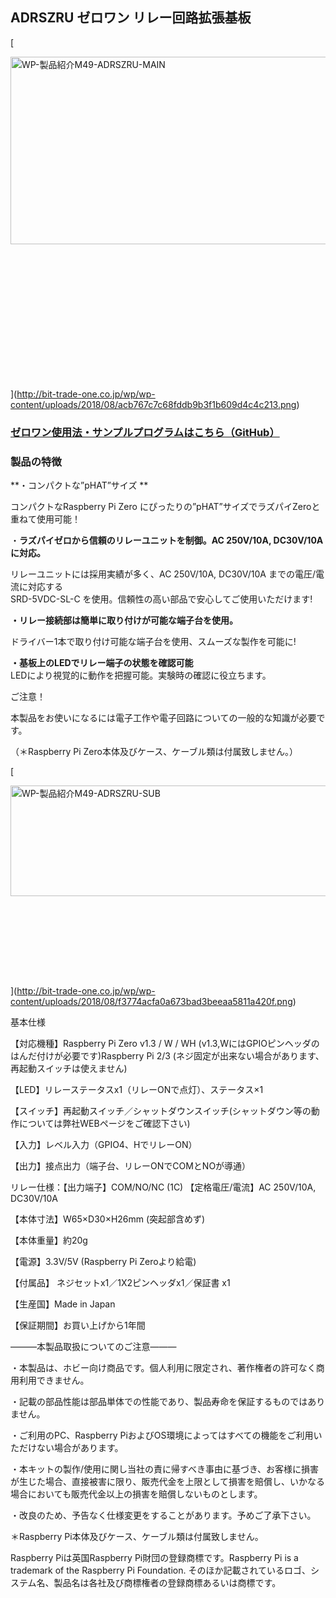 <!--
---
name: adrszru
class: board
type: other
formfactor: pHAT
manufacturer: BitTradeOne
description: ADRSZRU ゼロワン リレー回路拡張基板
url: http://bit-trade-one.co.jp/product/module/adrszru/
github: https://github.com/bit-trade-one/RasPi-Zero-One-Series/tree/master/2nd/ADRSZRU_Relay_Unit
buy: http://btoshop.jp/2018/08/20/4562469771908/
image: 'adrszru.png'
pincount: 40
eeprom: no
power:
  '1':
  '2':
ground:
  '6':
  '9':
  '14':
  '20':
  '25':
  '30':
  '34':
  '39':
pin:
  '3':
    mode: i2c
  '5':
    mode: i2c
  '7':
    name: Enable
    mode: output
    active: high
i2c:
  '0x00':
    name: device display name
    device: chip name
-->
ADRSZRU ゼロワン リレー回路拡張基板
----------------------

[

<img alt="WP-製品紹介M49-ADRSZRU-MAIN" class="alignnone size-full wp-image-7886" height="300" sizes="(max-width: 696px) 100vw, 696px" src="http://bit-trade-one.co.jp/wp/wp-content/uploads/2018/08/acb767c7c68fddb9b3f1b609d4c4c213.png" srcset="http://bit-trade-one.co.jp/wp/wp-content/uploads/2018/08/acb767c7c68fddb9b3f1b609d4c4c213.png 696w, http://bit-trade-one.co.jp/wp/wp-content/uploads/2018/08/acb767c7c68fddb9b3f1b609d4c4c213-300x129.png 300w" width="696"/>

![WP-製品紹介M49-ADRSZRU-MAIN](data:image/svg+xml,%3Csvg%20xmlns=%22http://www.w3.org/2000/svg%22%20viewBox=%220%200%20696%20300%22%3E%3C/svg%3E)](http://bit-trade-one.co.jp/wp/wp-content/uploads/2018/08/acb767c7c68fddb9b3f1b609d4c4c213.png)

### **[ゼロワン使用法・サンプルプログラムはこちら（GitHub）](https://github.com/bit-trade-one/RasPi-Zero-One-Series)**

### 製品の特徴

**・コンパクトな”pHAT”サイズ   **

コンパクトなRaspberry Pi Zero にぴったりの”pHAT”サイズでラズパイZeroと重ねて使用可能！

・**ラズパイゼロから信頼のリレーユニットを制御。AC 250V/10A, DC30V/10A に対応。**

リレーユニットには採用実績が多く、AC 250V/10A, DC30V/10A までの電圧/電流に対応する  
SRD-5VDC-SL-C を使用。信頼性の高い部品で安心してご使用いただけます!

**・リレー接続部は簡単に取り付けが可能な端子台を使用。**

ドライバー1本で取り付け可能な端子台を使用、スムーズな製作を可能に!

**・基板上のLEDでリレー端子の状態を確認可能**  
LEDにより視覚的に動作を把握可能。実験時の確認に役立ちます。

ご注意！

本製品をお使いになるには電子工作や電子回路についての一般的な知識が必要です。

（＊Raspberry Pi Zero本体及びケース、ケーブル類は付属致しません。） 

[

<img alt="WP-製品紹介M49-ADRSZRU-SUB" class="alignnone size-full wp-image-7887" height="177" sizes="(max-width: 693px) 100vw, 693px" src="http://bit-trade-one.co.jp/wp/wp-content/uploads/2018/08/f3774acfa0a673bad3beeaa5811a420f.png" srcset="http://bit-trade-one.co.jp/wp/wp-content/uploads/2018/08/f3774acfa0a673bad3beeaa5811a420f.png 693w, http://bit-trade-one.co.jp/wp/wp-content/uploads/2018/08/f3774acfa0a673bad3beeaa5811a420f-300x77.png 300w" width="693"/>

![WP-製品紹介M49-ADRSZRU-SUB](data:image/svg+xml,%3Csvg%20xmlns=%22http://www.w3.org/2000/svg%22%20viewBox=%220%200%20693%20177%22%3E%3C/svg%3E)](http://bit-trade-one.co.jp/wp/wp-content/uploads/2018/08/f3774acfa0a673bad3beeaa5811a420f.png)

基本仕様

【対応機種】Raspberry Pi Zero v1.3 / W / WH (v1.3,WにはGPIOピンヘッダのはんだ付けが必要です)Raspberry Pi 2/3 (ネジ固定が出来ない場合があります、再起動スイッチは使えません)

【LED】リレーステータスx1（リレーONで点灯）、ステータス×1

【スイッチ】再起動スイッチ／シャットダウンスイッチ(シャットダウン等の動作については弊社WEBページをご確認下さい)

【入力】レベル入力（GPIO4、HでリレーON）

【出力】接点出力（端子台、リレーONでCOMとNOが導通）

リレー仕様：【出力端子】COM/NO/NC (1C) 【定格電圧/電流】AC 250V/10A, DC30V/10A

【本体寸法】W65×D30×H26mm (突起部含めず)

【本体重量】約20g

【電源】3.3V/5V (Raspberry Pi Zeroより給電)

【付属品】 ネジセットx1／1X2ピンヘッダx1／保証書 x1

【生産国】Made in Japan

【保証期間】お買い上げから1年間

―――本製品取扱についてのご注意―――

・本製品は、ホビー向け商品です。個人利用に限定され、著作権者の許可なく商用利用できません。

・記載の部品性能は部品単体での性能であり、製品寿命を保証するものではありません。

・ご利用のPC、Raspberry PiおよびOS環境によってはすべての機能をご利用いただけない場合があります。

・本キットの製作/使用に関し当社の責に帰すべき事由に基づき、お客様に損害が生じた場合、直接被害に限り、販売代金を上限として損害を賠償し、いかなる場合においても販売代金以上の損害を賠償しないものとします。

・改良のため、予告なく仕様変更をすることがあります。予めご了承下さい。

＊Raspberry Pi本体及びケース、ケーブル類は付属致しません。

Raspberry Piは英国Raspberry Pi財団の登録商標です。Raspberry Pi is a trademark of the Raspberry Pi Foundation. そのほか記載されているロゴ、システム名、製品名は各社及び商標権者の登録商標あるいは商標です。
